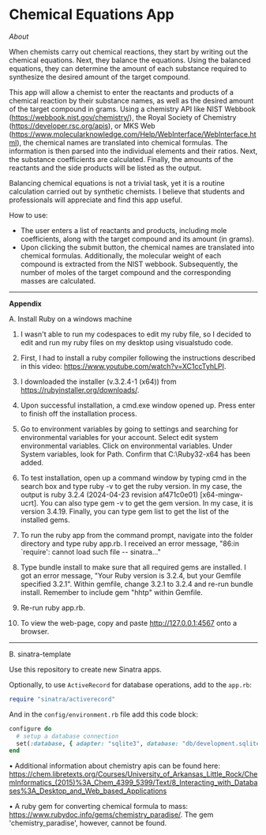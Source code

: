 <h1> Chemical Equations App</h1>

<i>About</i>

<p> 
When chemists carry out chemical reactions, they start by writing out the chemical equations. Next, they balance the equations. Using the balanced equations, they can determine the amount of each substance required to synthesize the desired amount of the target compound.

This app will allow a chemist to enter the reactants and products of a chemical reaction by their substance names, as well as the desired amount of the target compound in grams. Using a chemistry API like NIST Webbook (https://webbook.nist.gov/chemistry/), the Royal Society of Chemistry (https://developer.rsc.org/apis), or MKS Web (https://www.molecularknowledge.com/Help/WebInterface/WebInterface.html), the chemical names are translated into chemical formulas. The information is then parsed into the individual elements and their ratios. Next, the substance coefficients are calculated. Finally, the amounts of the reactants and the side products will be listed as the output. 

Balancing chemical equations is not a trivial task, yet it is a routine calculation carried out by synthetic chemists. I believe that students and professionals will appreciate and find this app useful.

How to use:
- The user enters a list of reactants and products, including mole coefficients, along with the target compound and its amount (in grams). 
- Upon clicking the submit button, the chemical names are translated into chemical formulas. Additionally, the molecular weight of each compound is extracted from the NIST webbook. Subsequently, the number of moles of the target compound and the corresponding masses are calculated. </li>

<hr>

<b>Appendix </b>

A. Install Ruby on a windows machine

1. I wasn't able to run my codespaces to edit my ruby file, so I decided to edit and run my ruby files on my desktop using visualstudo code.

2. First, I had to install a ruby compiler following the instructions described in this video: https://www.youtube.com/watch?v=XC1ccTyhLPI.

3. I downloaded the installer (v.3.2.4-1 (x64)) from https://rubyinstaller.org/downloads/.

4. Upon successful installation, a cmd.exe window opened up. Press enter to finish off the installation process.

5. Go to environment variables by going to settings and searching for environmental variables for your account. Select edit system environmental variables. Click on environmental variables. Under System variables, look for Path. Confirm that C:\Ruby32-x64 has been added.

6. To test installation, open up a command window by typing cmd in the search box and type ruby -v to get the ruby version. In my case, the output is ruby 3.2.4 (2024-04-23 revision af471c0e01) [x64-mingw-ucrt]. You can also type gem -v to get the gem version. In my case, it is version 3.4.19. Finally, you can type gem list to get the list of the installed gems. 

7. To run the ruby app from the command prompt, navigate into the folder directory and type ruby app.rb. I received an error message, "86:in `require': cannot load such file -- sinatra..."

8. Type bundle install to make sure that all required gems are installed. I got an error message, "Your Ruby version is 3.2.4, but your Gemfile specified 3.2.1". Within gemfile, change 3.2.1 to 3.2.4 and re-run bundle install. Remember to include gem "hhtp" within Gemfile.

9. Re-run ruby app.rb.

10. To view the web-page, copy and paste http://127.0.0.1:4567 onto a browser.

<hr>

B. sinatra-template

Use this repository to create new Sinatra apps. 

Optionally, to use `ActiveRecord` for database operations, add to the `app.rb`:

```ruby
require "sinatra/activerecord"
```

And in the `config/environment.rb` file add this code block:

```ruby
configure do
  # setup a database connection
  set(:database, { adapter: "sqlite3", database: "db/development.sqlite3" })
end
```

• Additional information about chemistry apis can be found here: https://chem.libretexts.org/Courses/University_of_Arkansas_Little_Rock/ChemInformatics_(2015)%3A_Chem_4399_5399/Text/8_Interacting_with_Databases%3A_Desktop_and_Web_based_Applications

• A ruby gem for converting chemical formula to mass: https://www.rubydoc.info/gems/chemistry_paradise/. The gem 'chemistry_paradise', however, cannot be found.
